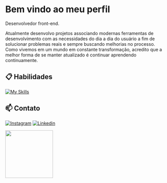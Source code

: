 # Bem vindo ao meu perfil

Desenvolvedor front-end.

Atualmente desenvolvo projetos associando modernas ferramentas de desenvolvimento com as necessidades do dia a dia do usuário a fim de solucionar problemas reais e sempre buscando melhorias no processo. Como vivemos em um mundo em constante transformação, acredito que a melhor forma de se manter atualizado é continuar aprendendo continuamente.

## 📋 Habilidades

[![My Skills](https://skillicons.dev/icons?i=javascript,html,csstypescript,react,nextjs,tailwind,sass,styledcomponents)](https://skillicons.dev)

## 📫 Contato

[![Instagram](https://skillicons.dev/icons?i=instagram)](https://www.instagram.com/gustawro/)
[![Linkedin](https://skillicons.dev/icons?i=linkedin)](https://www.linkedin.com/in/gustavro/)


<img height="150em" src="https://github-readme-stats-ten-gilt.vercel.app/api/top-langs/?username=gustavros&layout=compact&theme=dracula">
